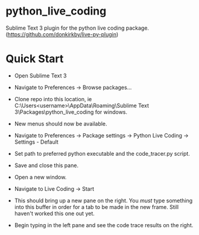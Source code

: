 # python_live_coding
Sublime Text 3 plugin for the python live coding package. (https://github.com/donkirkby/live-py-plugin)

# Quick Start

* Open Sublime Text 3
* Navigate to Preferences -> Browse packages...
* Clone repo into this location, ie C:\Users\<username>\AppData\Roaming\Sublime Text 3\Packages\python_live_coding for windows.
* New menus should now be available.

* Navigate to Preferences -> Package settings -> Python Live Coding -> Settings - Default
* Set path to preferred python executable and the code_tracer.py script.
* Save and close this pane.

* Open a new window.
* Navigate to Live Coding -> Start
* This should bring up a new pane on the right. You *must* type something into this buffer in order for a tab to be made in the new frame. Still haven't worked this one out yet.
* Begin typing in the left pane and see the code trace results on the right.
